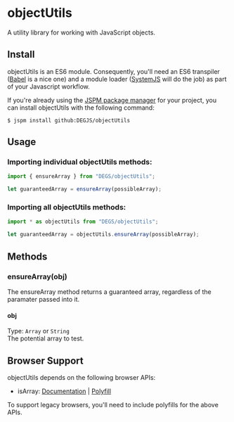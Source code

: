 # objectUtils
A utility library for working with JavaScript objects.

## Install
objectUtils is an ES6 module. Consequently, you'll need an ES6 transpiler ([Babel](https://babeljs.io) is a nice one) and a module loader ([SystemJS](https://github.com/systemjs/systemjs) will do the job) as part of your Javascript workflow.

If you're already using the [JSPM package manager](http://jspm.io) for your project, you can install objectUtils with the following command:

```
$ jspm install github:DEGJS/objectUtils
```

## Usage

### Importing individual objectUtils methods:
```js
import { ensureArray } from "DEGS/objectUtils";

let guaranteedArray = ensureArray(possibleArray);
```

### Importing all objectUtils methods:
```js
import * as objectUtils from "DEGS/objectUtils";

let guaranteedArray = objectUtils.ensureArray(possibleArray);
```

## Methods

### ensureArray(obj)
The ensureArray method returns a guaranteed array, regardless of the paramater passed into it.

#### obj
Type: `Array` or `String`  
The potential array to test.


## Browser Support

objectUtils depends on the following browser APIs:
+ isArray: [Documentation](https://developer.mozilla.org/en-US/docs/Web/JavaScript/Reference/Global_Objects/Array/isArray) | [Polyfill](https://developer.mozilla.org/en-US/docs/Web/JavaScript/Reference/Global_Objects/Array/isArray#Polyfill)

To support legacy browsers, you'll need to include polyfills for the above APIs.